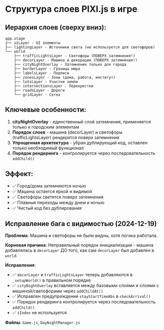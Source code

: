 # Структура слоев PIXI.js в игре

## Иерархия слоев (сверху вниз):

```
app.stage
├── uiLayer - UI элементы
├── lightingLayer - Источники света (не используется для светофоров)
└── world
    ├── trafficLightsLayer - Светофоры (ПОВЕРХ затемнения!)
    ├── decorLayer - Машина и декорации (ПОВЕРХ затемнения!)
    ├── cityNightOverlay - Затемнение только для города
    ├── borderLayer - Границы мира
    ├── labelsLayer - Подписи
    ├── zonesLayer - Зоны (дома, работа, институт)
    ├── lotsLayer - Участки земли
    ├── intersectionsLayer - Перекрестки
    ├── roadsLayer - Дороги
    └── gridLayer - Сетка
```

## Ключевые особенности:

1. **cityNightOverlay** - единственный слой затемнения, применяется только к городским элементам
2. **Порядок слоев** - машина (decorLayer) и светофоры (trafficLightsLayer) рендерятся поверх затемнения
3. **Упрощенная архитектура** - убран дублирующий код, оставлен только необходимый функционал
4. **Порядок рендеринга** - контролируется через последовательность `addChild()`

## Эффект:

- ✅ Город/дома затемняются ночью
- ✅ Машина остается яркой и видимой
- ✅ Светофоры светятся поверх затемнения
- ✅ Плавные переходы между днем и ночью
- ✅ Чистый код без дублирования

## Исправление бага с видимостью (2024-12-19)

**Проблема**: Машина и светофоры не были видны, хотя логика работала.

**Корневая причина**: Неправильный порядок инициализации - машина добавлялась в `decorLayer` ДО того, как сам `decorLayer` был добавлен в `world`.

**Исправления**:
- ✅ `decorLayer` и `trafficLightsLayer` теперь добавляются в `_setupWorld()` в правильном порядке
- ✅ `cityNightOverlay` вставляется между базовыми слоями и слоями с машиной/светофорами через `addChildAt()`
- ✅ Исправлен предупреждение `stayStartTimeAbs` в `checkArrival()`
- ✅ Порядок рендеринга контролируется через последовательность `addChild()`
- ✅ `zIndex` не используется

**Файлы**: `Game.js`, `DayNightManager.js`
